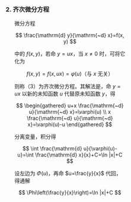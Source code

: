 <div style="float: left; width: 64%; padding: 1%;">

### 2. 齐次微分方程

<ul>

微分方程

$$
\frac{\mathrm{d} y}{\mathrm{~d} x}=f(x, y)
$$

中的 $f(x, y)$，若命 $y=u x$，当 $x \neq 0$ 时，可将它化为

$$
f(x, y)=f(x, u x)=\varphi(u) \text{（与 } x \text{ 无关）}
$$

则称（3）为齐次微分方程。其解法是，命 $y=u x$ 以新的未知函数 $u$ 代替原未知函数 $y$，得

$$
\begin{gathered}
u+x \frac{\mathrm{~d} u}{\mathrm{~d} x}=\varphi(u) \\
x \frac{\mathrm{~d} u}{\mathrm{~d} x}=\varphi(u)-u
\end{gathered}
$$

分离变量，积分得

$$
\int \frac{\mathrm{d} u}{\varphi(u)-u}=\int \frac{\mathrm{d} x}{x}+C=\ln |x|+C
$$

设左边为 $\Phi(u)$，再命 $u=\frac{y}{x}$ 代回，得通解

$$
\Phi\left(\frac{y}{x}\right)=\ln |x|+C
$$

</ul>
</div>
<div style="float: right; width: 26%; padding: 1%;">

</div>
<div style="clear: both;"></div>
